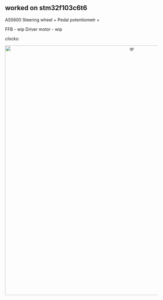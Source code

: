 ## worked on stm32f103c6t6


AS5600 Steering wheel +
Pedal potentiometr +

FFB - wip
Driver motor - wip



*clocks:*
<p align="center">
 <img width="820px" src="Docks\clocks.png" alt="qr"/>
</p>
